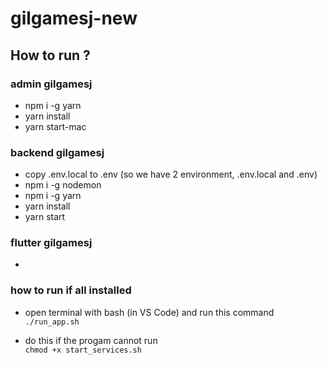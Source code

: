 # gilgamesj-new

## How to run ?

### admin gilgamesj

- npm i -g yarn
- yarn install
- yarn start-mac

### backend gilgamesj

- copy .env.local to .env (so we have 2 environment, .env.local and .env)
- npm i -g nodemon
- npm i -g yarn
- yarn install
- yarn start

### flutter gilgamesj

-

### how to run if all installed

- open terminal with bash (in VS Code) and run this command
  `./run_app.sh`

- do this if the progam cannot run  
  `chmod +x start_services.sh`
